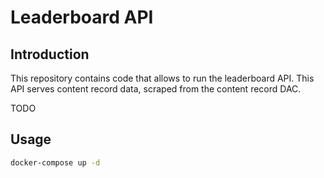# Leaderboard API

## Introduction

This repository contains code that allows to run the leaderboard API. This API
serves content record data, scraped from the content record DAC.

TODO

## Usage

```bash
docker-compose up -d
```
